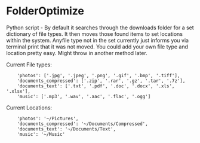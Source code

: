 # FolderOptimize
Python script - By default it searches through the downloads folder for a set dictionary of file types. It then moves those found items to set locations within the system. Anyfile type not in the set currently just informs you via terminal print that it was not moved. You could add your own file type and location pretty easy. Might throw in another method later.

Current File types:
```
    'photos': ['.jpg', '.jpeg', '.png', '.gif', '.bmp', '.tiff'],
    'documents_compressed': ['.zip', '.rar', '.gz', '.tar', '.7z'],
    'documents_text': ['.txt', '.pdf', '.doc', '.docx', '.xls', '.xlsx'],
    'music': ['.mp3', '.wav', '.aac', '.flac', '.ogg']
```

Current Locations:
```
    'photos': '~/Pictures',
    'documents_compressed': '~/Documents/Compressed',
    'documents_text': '~/Documents/Text',
    'music': '~/Music'
```
